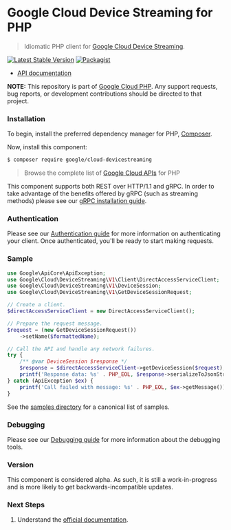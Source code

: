 # Google Cloud Device Streaming for PHP

> Idiomatic PHP client for [Google Cloud Device Streaming](https://cloud.google.com/device-streaming).

[![Latest Stable Version](https://poser.pugx.org/google/cloud-devicestreaming/v/stable)](https://packagist.org/packages/google/cloud-devicestreaming) [![Packagist](https://img.shields.io/packagist/dm/google/cloud-devicestreaming.svg)](https://packagist.org/packages/google/cloud-devicestreaming)

* [API documentation](https://cloud.google.com/php/docs/reference/cloud-devicestreaming/latest)

**NOTE:** This repository is part of [Google Cloud PHP](https://github.com/googleapis/google-cloud-php). Any
support requests, bug reports, or development contributions should be directed to
that project.

### Installation

To begin, install the preferred dependency manager for PHP, [Composer](https://getcomposer.org/).

Now, install this component:

```sh
$ composer require google/cloud-devicestreaming
```

> Browse the complete list of [Google Cloud APIs](https://cloud.google.com/php/docs/reference)
> for PHP

This component supports both REST over HTTP/1.1 and gRPC. In order to take advantage of the benefits
offered by gRPC (such as streaming methods) please see our
[gRPC installation guide](https://cloud.google.com/php/grpc).

### Authentication

Please see our [Authentication guide](https://github.com/googleapis/google-cloud-php/blob/main/AUTHENTICATION.md) for more information
on authenticating your client. Once authenticated, you'll be ready to start making requests.

### Sample

```php
use Google\ApiCore\ApiException;
use Google\Cloud\DeviceStreaming\V1\Client\DirectAccessServiceClient;
use Google\Cloud\DeviceStreaming\V1\DeviceSession;
use Google\Cloud\DeviceStreaming\V1\GetDeviceSessionRequest;

// Create a client.
$directAccessServiceClient = new DirectAccessServiceClient();

// Prepare the request message.
$request = (new GetDeviceSessionRequest())
    ->setName($formattedName);

// Call the API and handle any network failures.
try {
    /** @var DeviceSession $response */
    $response = $directAccessServiceClient->getDeviceSession($request);
    printf('Response data: %s' . PHP_EOL, $response->serializeToJsonString());
} catch (ApiException $ex) {
    printf('Call failed with message: %s' . PHP_EOL, $ex->getMessage());
}
```

See the [samples directory](https://github.com/googleapis/google-cloud-php-devicestreaming/tree/main/samples) for a canonical list of samples.

### Debugging

Please see our [Debugging guide](https://github.com/googleapis/google-cloud-php/blob/main/DEBUG.md)
for more information about the debugging tools.

### Version

This component is considered alpha. As such, it is still a work-in-progress and is more likely to get backwards-incompatible updates.

### Next Steps

1. Understand the [official documentation](https://cloud.google.com/device-streaming/docs).
